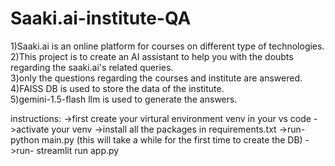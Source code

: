 # Saaki.ai-institute-QA
1)Saaki.ai is an online platform for courses on different type of technologies.  
2)This project is to create an AI assistant to help you with the doubts regarding the saaki.ai's related queries.  
3)only the questions regarding the courses and institute are answered.   
4)FAISS DB is used to store the data of the institute.  
5)gemini-1.5-flash llm is used to generate the answers.


instructions:
->first create your virtural environment venv in your vs code
->activate your venv
->install all the packages in requirements.txt
->run- python main.py (this will take a while for the first time to create the DB)
->run- streamlit run app.py

